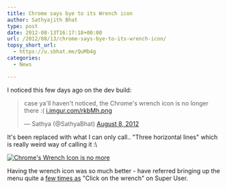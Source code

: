 ```yaml
---
title: Chrome says bye to its Wrench icon
author: Sathyajith Bhat
type: post
date: 2012-08-13T16:17:18+00:00
url: /2012/08/13/chrome-says-bye-to-its-wrench-icon/
topsy_short_url:
  - https://u.sbhat.me/QuMb4g
categories:
  - News

---
```

I noticed this few days ago on the dev build:

<blockquote class="twitter-tweet">
  <p>
    case ya'll haven't noticed, the Chrome's wrench icon is no longer there :( <a title="https://i.imgur.com/rkbMh.png" href="https://t.co/jw2gky5V">i.imgur.com/rkbMh.png</a>
  </p>
  
  <p>
    — Sathya (@SathyaBhat) <a href="https://twitter.com/SathyaBhat/status/233271995033350144" data-datetime="2012-08-08T18:42:32+00:00">August 8, 2012</a>
  </p>
</blockquote>

It's been replaced with what I can only call.. "Three horizontal lines" which is really weird way of calling it :\

[<img class="alignnone" title="Chrome's Wrench Icon is no more" src="https://i.imgur.com/rkbMh.png" alt="Chrome's Wrench Icon is no more"   />][1]
  
Having the wrench icon was so much better - have referred bringing up the menu quite a <a href="https://superuser.com/search?q=user%3Ame+wrench" target="_blank">few times as</a> "Click on the wrench" on Super User.

 [1]: https://i.imgur.com/rkbMh.png
